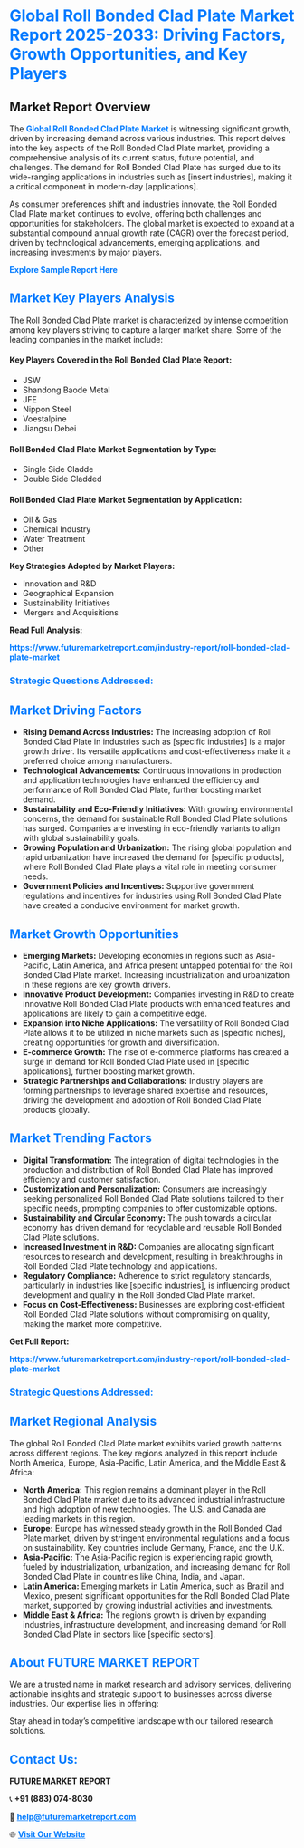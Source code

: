 <h1 style="color: #007BFF;">Global Roll Bonded Clad Plate Market Report 2025-2033: Driving Factors, Growth Opportunities, and Key Players</h1>

<section id="overview">
<h2>Market Report Overview</h2>
<p>The <a href="https://www.futuremarketreport.com/industry-report/roll-bonded-clad-plate-market" style="color: #007BFF; text-decoration: none;"><strong>Global Roll Bonded Clad Plate Market</strong></a> is witnessing significant growth, driven by increasing demand across various industries. This report delves into the key aspects of the Roll Bonded Clad Plate market, providing a comprehensive analysis of its current status, future potential, and challenges. The demand for Roll Bonded Clad Plate has surged due to its wide-ranging applications in industries such as [insert industries], making it a critical component in modern-day [applications].</p>
<p>As consumer preferences shift and industries innovate, the Roll Bonded Clad Plate market continues to evolve, offering both challenges and opportunities for stakeholders. The global market is expected to expand at a substantial compound annual growth rate (CAGR) over the forecast period, driven by technological advancements, emerging applications, and increasing investments by major players.</p>
</section>

<section id="overview">
<p><a href="https://www.futuremarketreport.com/request-sample/reportId=114261" style="color: #007BFF; text-decoration: none;"><strong>Explore Sample Report Here</strong></a></p>
</section>

<section id="key-players">
<h2 style="color: #007BFF;">Market Key Players Analysis</h2>
<p>The Roll Bonded Clad Plate market is characterized by intense competition among key players striving to capture a larger market share. Some of the leading companies in the market include:</p>
<h4>Key Players Covered in the Roll Bonded Clad Plate Report:</h4>
<ul><li>JSW</li><li>Shandong Baode Metal</li><li>JFE</li><li>Nippon Steel</li><li>Voestalpine</li><li>Jiangsu Debei</li></ul>
<h4>Roll Bonded Clad Plate Market Segmentation by Type:</h4>
<ul><li>Single Side Cladde</li><li>Double Side Cladded</li></ul>

<h4>Roll Bonded Clad Plate Market Segmentation by Application:</h4>
<ul><li>Oil &amp; Gas</li><li>Chemical Industry</li><li>Water Treatment</li><li>Other</li></ul>
<p><strong>Key Strategies Adopted by Market Players:</strong></p>
<ul>
<li>Innovation and R&D</li>
<li>Geographical Expansion</li>
<li>Sustainability Initiatives</li>
<li>Mergers and Acquisitions</li>
</ul>
</section>

<section>
<p><strong>Read Full Analysis: </strong></p><a href="https://www.futuremarketreport.com/industry-report/roll-bonded-clad-plate-market" style="color: #007BFF; text-decoration: none;"><strong>https://www.futuremarketreport.com/industry-report/roll-bonded-clad-plate-market</strong></a>
<h3 style="color: #007BFF;">Strategic Questions Addressed:</h3>
</section>

<section id="driving-factors">
<h2 style="color: #007BFF;">Market Driving Factors</h2>
<ul>
<li><strong>Rising Demand Across Industries:</strong> The increasing adoption of Roll Bonded Clad Plate in industries such as [specific industries] is a major growth driver. Its versatile applications and cost-effectiveness make it a preferred choice among manufacturers.</li>
<li><strong>Technological Advancements:</strong> Continuous innovations in production and application technologies have enhanced the efficiency and performance of Roll Bonded Clad Plate, further boosting market demand.</li>
<li><strong>Sustainability and Eco-Friendly Initiatives:</strong> With growing environmental concerns, the demand for sustainable Roll Bonded Clad Plate solutions has surged. Companies are investing in eco-friendly variants to align with global sustainability goals.</li>
<li><strong>Growing Population and Urbanization:</strong> The rising global population and rapid urbanization have increased the demand for [specific products], where Roll Bonded Clad Plate plays a vital role in meeting consumer needs.</li>
<li><strong>Government Policies and Incentives:</strong> Supportive government regulations and incentives for industries using Roll Bonded Clad Plate have created a conducive environment for market growth.</li>
</ul>
</section>

<section id="growth-opportunities">
<h2 style="color: #007BFF;">Market Growth Opportunities</h2>
<ul>
<li><strong>Emerging Markets:</strong> Developing economies in regions such as Asia-Pacific, Latin America, and Africa present untapped potential for the Roll Bonded Clad Plate market. Increasing industrialization and urbanization in these regions are key growth drivers.</li>
<li><strong>Innovative Product Development:</strong> Companies investing in R&D to create innovative Roll Bonded Clad Plate products with enhanced features and applications are likely to gain a competitive edge.</li>
<li><strong>Expansion into Niche Applications:</strong> The versatility of Roll Bonded Clad Plate allows it to be utilized in niche markets such as [specific niches], creating opportunities for growth and diversification.</li>
<li><strong>E-commerce Growth:</strong> The rise of e-commerce platforms has created a surge in demand for Roll Bonded Clad Plate used in [specific applications], further boosting market growth.</li>
<li><strong>Strategic Partnerships and Collaborations:</strong> Industry players are forming partnerships to leverage shared expertise and resources, driving the development and adoption of Roll Bonded Clad Plate products globally.</li>
</ul>
</section>

<section id="trending-factors">
<h2 style="color: #007BFF;">Market Trending Factors</h2>
<ul>
<li><strong>Digital Transformation:</strong> The integration of digital technologies in the production and distribution of Roll Bonded Clad Plate has improved efficiency and customer satisfaction.</li>
<li><strong>Customization and Personalization:</strong> Consumers are increasingly seeking personalized Roll Bonded Clad Plate solutions tailored to their specific needs, prompting companies to offer customizable options.</li>
<li><strong>Sustainability and Circular Economy:</strong> The push towards a circular economy has driven demand for recyclable and reusable Roll Bonded Clad Plate solutions.</li>
<li><strong>Increased Investment in R&D:</strong> Companies are allocating significant resources to research and development, resulting in breakthroughs in Roll Bonded Clad Plate technology and applications.</li>
<li><strong>Regulatory Compliance:</strong> Adherence to strict regulatory standards, particularly in industries like [specific industries], is influencing product development and quality in the Roll Bonded Clad Plate market.</li>
<li><strong>Focus on Cost-Effectiveness:</strong> Businesses are exploring cost-efficient Roll Bonded Clad Plate solutions without compromising on quality, making the market more competitive.</li>
</ul>
</section>

<section>
<p><strong>Get Full Report: </strong></p><a href="https://www.futuremarketreport.com/industry-report/roll-bonded-clad-plate-market" style="color: #007BFF; text-decoration: none;"><strong>https://www.futuremarketreport.com/industry-report/roll-bonded-clad-plate-market</strong></a>
<h3 style="color: #007BFF;">Strategic Questions Addressed:</h3>
</section>


<section id="regional-analysis">
<h2 style="color: #007BFF;">Market Regional Analysis</h2>
<p>The global Roll Bonded Clad Plate market exhibits varied growth patterns across different regions. The key regions analyzed in this report include North America, Europe, Asia-Pacific, Latin America, and the Middle East & Africa:</p>
<ul>
<li><strong>North America:</strong> This region remains a dominant player in the Roll Bonded Clad Plate market due to its advanced industrial infrastructure and high adoption of new technologies. The U.S. and Canada are leading markets in this region.</li>
<li><strong>Europe:</strong> Europe has witnessed steady growth in the Roll Bonded Clad Plate market, driven by stringent environmental regulations and a focus on sustainability. Key countries include Germany, France, and the U.K.</li>
<li><strong>Asia-Pacific:</strong> The Asia-Pacific region is experiencing rapid growth, fueled by industrialization, urbanization, and increasing demand for Roll Bonded Clad Plate in countries like China, India, and Japan.</li>
<li><strong>Latin America:</strong> Emerging markets in Latin America, such as Brazil and Mexico, present significant opportunities for the Roll Bonded Clad Plate market, supported by growing industrial activities and investments.</li>
<li><strong>Middle East & Africa:</strong> The region’s growth is driven by expanding industries, infrastructure development, and increasing demand for Roll Bonded Clad Plate in sectors like [specific sectors].</li>
</ul>
</section>

<footer>
<h2 style="color: #007BFF;">About FUTURE MARKET REPORT</h2>
<p>We are a trusted name in market research and advisory services, delivering actionable insights and strategic support to businesses across diverse industries. Our expertise lies in offering:</p>

<p>Stay ahead in today’s competitive landscape with our tailored research solutions.</p>

<h2 style="color: #007BFF;">Contact Us:</h2>
<p><strong>FUTURE MARKET REPORT</strong></p>
<p>📞 <strong>+91 (883) 074-8030</strong></p>
<p>📧 <strong><a href="mailto:help@futuremarketreport.com" style="color: #007BFF;">help@futuremarketreport.com</a></strong></p>
<p>🌐 <strong><a href="https://www.futuremarketreport.com/" style="color: #007BFF;">Visit Our Website</a></strong></p>
</footer>